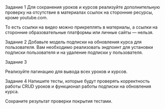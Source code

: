 Задание 1
Для сохранения уроков и курсов реализуйте дополнительную проверку на отсутствие в материалах ссылок на сторонние
ресурсы, кроме youtube.com.

То есть ссылки на видео можно прикреплять в материалы, а ссылки на сторонние образовательные платформы или личные
сайты — нельзя.

Задание 2
Добавьте модель подписки на обновления курса для пользователя.
Вам необходимо реализовать эндпоинт для установки подписки пользователя и на удаление подписки у пользователя.

Задание 3

Реализуйте пагинацию для вывода всех уроков и курсов.

Задание 4
Напишите тесты, которые будут проверять корректность работы CRUD уроков и функционал работы подписки на обновления
курса.

Cохраните результат проверки покрытия тестами.